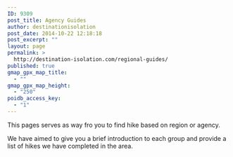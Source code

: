 ```yaml
---
ID: 9309
post_title: Agency Guides
author: destinationisolation
post_date: 2014-10-22 12:18:18
post_excerpt: ""
layout: page
permalink: >
  http://destination-isolation.com/regional-guides/
published: true
gmap_gpx_map_title:
  - ""
gmap_gpx_map_height:
  - "250"
poidb_access_key:
  - "1"
---
```

This pages serves as way fro you to find hike based on region or agency.

We have aimed to give you a brief introduction to each group and provide a list of hikes we have completed in the area.